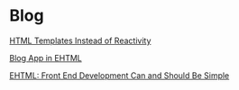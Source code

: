 # Blog

[HTML Templates Instead of Reactivity](/html/blog/templates-instead-of-reactivity.html)

[Blog App in EHTML](/html/blog/blog-app-in-ehtml.html)

[EHTML: Front End Development Can and Should Be Simple](/html/blog/frontend-development-can-and-should-be-simple.html)
